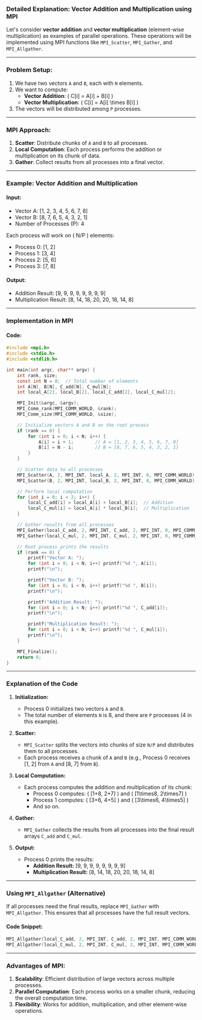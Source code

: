 ### Detailed Explanation: Vector Addition and Multiplication using MPI

Let's consider **vector addition** and **vector multiplication** (element-wise multiplication) as examples of parallel operations. These operations will be implemented using MPI functions like `MPI_Scatter`, `MPI_Gather`, and `MPI_Allgather`.

---

### Problem Setup:
1. We have two vectors `A` and `B`, each with `N` elements.
2. We want to compute:
   - **Vector Addition**: \( C[i] = A[i] + B[i] \)
   - **Vector Multiplication**: \( C[i] = A[i] \times B[i] \)
3. The vectors will be distributed among `P` processes.

---

### MPI Approach:
1. **Scatter**: Distribute chunks of `A` and `B` to all processes.
2. **Local Computation**: Each process performs the addition or multiplication on its chunk of data.
3. **Gather**: Collect results from all processes into a final vector.

---

### Example: Vector Addition and Multiplication

#### Input:
- Vector A: [1, 2, 3, 4, 5, 6, 7, 8]
- Vector B: [8, 7, 6, 5, 4, 3, 2, 1]
- Number of Processes (P): 4

Each process will work on \( N/P \) elements:
- Process 0: [1, 2]
- Process 1: [3, 4]
- Process 2: [5, 6]
- Process 3: [7, 8]

#### Output:
- Addition Result: [9, 9, 9, 9, 9, 9, 9, 9]
- Multiplication Result: [8, 14, 18, 20, 20, 18, 14, 8]

---

### Implementation in MPI

#### Code:
```c
#include <mpi.h>
#include <stdio.h>
#include <stdlib.h>

int main(int argc, char** argv) {
    int rank, size;
    const int N = 8;  // Total number of elements
    int A[N], B[N], C_add[N], C_mul[N];
    int local_A[2], local_B[2], local_C_add[2], local_C_mul[2];

    MPI_Init(&argc, &argv);
    MPI_Comm_rank(MPI_COMM_WORLD, &rank);
    MPI_Comm_size(MPI_COMM_WORLD, &size);

    // Initialize vectors A and B on the root process
    if (rank == 0) {
        for (int i = 0; i < N; i++) {
            A[i] = i + 1;        // A = [1, 2, 3, 4, 5, 6, 7, 8]
            B[i] = N - i;        // B = [8, 7, 6, 5, 4, 3, 2, 1]
        }
    }

    // Scatter data to all processes
    MPI_Scatter(A, 2, MPI_INT, local_A, 2, MPI_INT, 0, MPI_COMM_WORLD);
    MPI_Scatter(B, 2, MPI_INT, local_B, 2, MPI_INT, 0, MPI_COMM_WORLD);

    // Perform local computation
    for (int i = 0; i < 2; i++) {
        local_C_add[i] = local_A[i] + local_B[i];  // Addition
        local_C_mul[i] = local_A[i] * local_B[i];  // Multiplication
    }

    // Gather results from all processes
    MPI_Gather(local_C_add, 2, MPI_INT, C_add, 2, MPI_INT, 0, MPI_COMM_WORLD);
    MPI_Gather(local_C_mul, 2, MPI_INT, C_mul, 2, MPI_INT, 0, MPI_COMM_WORLD);

    // Root process prints the results
    if (rank == 0) {
        printf("Vector A: ");
        for (int i = 0; i < N; i++) printf("%d ", A[i]);
        printf("\n");

        printf("Vector B: ");
        for (int i = 0; i < N; i++) printf("%d ", B[i]);
        printf("\n");

        printf("Addition Result: ");
        for (int i = 0; i < N; i++) printf("%d ", C_add[i]);
        printf("\n");

        printf("Multiplication Result: ");
        for (int i = 0; i < N; i++) printf("%d ", C_mul[i]);
        printf("\n");
    }

    MPI_Finalize();
    return 0;
}
```

---

### Explanation of the Code

1. **Initialization:**
   - Process 0 initializes two vectors `A` and `B`.
   - The total number of elements `N` is 8, and there are `P` processes (4 in this example).

2. **Scatter:**
   - `MPI_Scatter` splits the vectors into chunks of size `N/P` and distributes them to all processes.
   - Each process receives a chunk of `A` and `B` (e.g., Process 0 receives [1, 2] from `A` and [8, 7] from `B`).

3. **Local Computation:**
   - Each process computes the addition and multiplication of its chunk:
     - Process 0 computes: \( [1+8, 2+7] \) and \( [1\times8, 2\times7] \)
     - Process 1 computes: \( [3+6, 4+5] \) and \( [3\times6, 4\times5] \)
     - And so on.

4. **Gather:**
   - `MPI_Gather` collects the results from all processes into the final result arrays `C_add` and `C_mul`.

5. **Output:**
   - Process 0 prints the results:
     - **Addition Result:** [9, 9, 9, 9, 9, 9, 9, 9]
     - **Multiplication Result:** [8, 14, 18, 20, 20, 18, 14, 8]

---

### Using `MPI_Allgather` (Alternative)
If all processes need the final results, replace `MPI_Gather` with `MPI_Allgather`. This ensures that all processes have the full result vectors.

#### Code Snippet:
```c
MPI_Allgather(local_C_add, 2, MPI_INT, C_add, 2, MPI_INT, MPI_COMM_WORLD);
MPI_Allgather(local_C_mul, 2, MPI_INT, C_mul, 2, MPI_INT, MPI_COMM_WORLD);
```

---

### Advantages of MPI:
1. **Scalability**: Efficient distribution of large vectors across multiple processes.
2. **Parallel Computation**: Each process works on a smaller chunk, reducing the overall computation time.
3. **Flexibility**: Works for addition, multiplication, and other element-wise operations.
